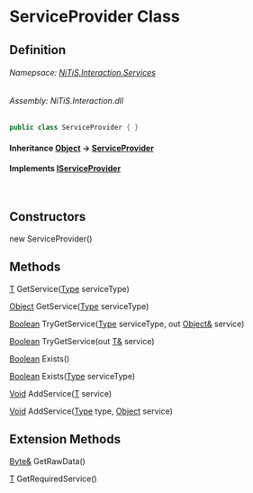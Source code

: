 # ServiceProvider Class
## Definition

###### Namepsace: [NiTiS.Interaction.Services](https://nitis-dev.github.io/NiTiSLibsWiki/Namespaces/NiTiS.Interaction.Services)
###### Assembly: NiTiS.Interaction.dll

#### 
```c#
public class ServiceProvider { }
```
#### Inheritance [Object](https://docs.microsoft.com/dotnet/api/system.object) &#8594; [ServiceProvider](https://nitis-dev.github.io/NiTiSLibsWiki/NiTiS/Interaction/Services/ServiceProvider)  
#### Implements [IServiceProvider](https://docs.microsoft.com/dotnet/api/system.iserviceprovider)

<br>

## Constructors
new ServiceProvider()  
  
  
  
## Methods
[T](https://nitis-dev.github.io/NiTiSLibsWiki/NiTiS/Interaction/Services/T) GetService([Type](https://docs.microsoft.com/dotnet/api/system.type) serviceType)
    
  
[Object](https://docs.microsoft.com/dotnet/api/system.object) GetService([Type](https://docs.microsoft.com/dotnet/api/system.type) serviceType)
    
  
[Boolean](https://docs.microsoft.com/dotnet/api/system.boolean) TryGetService([Type](https://docs.microsoft.com/dotnet/api/system.type) serviceType, out [Object&](https://docs.microsoft.com/dotnet/api/system.object&) service)
    
  
[Boolean](https://docs.microsoft.com/dotnet/api/system.boolean) TryGetService(out [T&](https://nitis-dev.github.io/NiTiSLibsWiki/NiTiS/Interaction/Services/T&) service)
    
  
[Boolean](https://docs.microsoft.com/dotnet/api/system.boolean) Exists()
    
  
[Boolean](https://docs.microsoft.com/dotnet/api/system.boolean) Exists([Type](https://docs.microsoft.com/dotnet/api/system.type) serviceType)
    
  
[Void](https://docs.microsoft.com/dotnet/api/system.void) AddService([T](https://nitis-dev.github.io/NiTiSLibsWiki/NiTiS/Interaction/Services/T) service)
    
  
[Void](https://docs.microsoft.com/dotnet/api/system.void) AddService([Type](https://docs.microsoft.com/dotnet/api/system.type) type, [Object](https://docs.microsoft.com/dotnet/api/system.object) service)
    
  
  
## Extension Methods
[Byte&](https://docs.microsoft.com/dotnet/api/system.byte&) GetRawData()  

[T](https://nitis-dev.github.io/NiTiSLibsWiki/NiTiS/Interaction/Services/T) GetRequiredService()  

  
